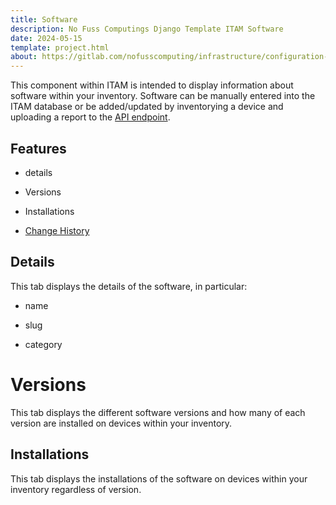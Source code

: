 ```yaml
---
title: Software
description: No Fuss Computings Django Template ITAM Software
date: 2024-05-15
template: project.html
about: https://gitlab.com/nofusscomputing/infrastructure/configuration-management/django_app
---
```


This component within ITAM is intended to display information about software within your inventory. Software can be manually entered into the ITAM database or be added/updated by inventorying a device and uploading a report to the [API endpoint](../api.md#inventory-reports).


## Features

- details

- Versions

- Installations

- [Change History](../index.md#history)

## Details

This tab displays the details of the software, in particular:

- name

- slug

- category


# Versions

This tab displays the different software versions and how many of each version are installed on devices within your inventory.


## Installations

This tab displays the installations of the software on devices within your inventory regardless of version.
